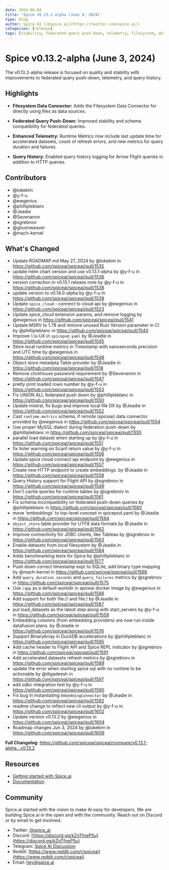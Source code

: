 ```yaml
---
date: 2024-06-04
title: 'Spice v0.13.2-alpha (June 4, 2024)'
type: blog
author: Spice AI ([@spice_ai](https://twitter.com/spice_ai))
categories: [release]
tags: [stability, federated query push-down, telemetry, filesystem, data connector, query history]
---
```


# Spice v0.13.2-alpha (June 3, 2024)

The v0.13.2-alpha release is focused on quality and stability with improvements to federated query push-down, telemetry, and query history.

## Highlights

- **Filesystem Data Connector:** Adds the Filesystem Data Connector for directly using files as data sources.

- **Federated Query Push-Down:** Improved stability and schema compatibility for federated queries.

- **Enhanced Telemetry:** Runtime Metrics now include last update time for accelerated datasets, count of refresh errors, and new metrics for query duration and failures.

- **Query History:** Enabled query history logging for Arrow Flight queries in addition to HTTP queries.

## Contributors

- @lukekim
- @y-f-u
- @ewgenius
- @phillipleblanc
- @Jeadie
- @Sevenannn
- @sgrebnov
- @gloomweaver
- @mach-kernel

## What's Changed

* Update ROADMAP.md May 27, 2024 by @lukekim in https://github.com/spiceai/spiceai/pull/1535
* update helm chart version and use v0.13.1-alpha by @y-f-u in https://github.com/spiceai/spiceai/pull/1536
* version correction in v0.13.1 release note by @y-f-u in https://github.com/spiceai/spiceai/pull/1538
* update version to v0.14.0-alpha by @y-f-u in https://github.com/spiceai/spiceai/pull/1539
* Update `spice_cloud` - connect to cloud api by @ewgenius in https://github.com/spiceai/spiceai/pull/1523
* Update spice_cloud extension params, and remove logging by @ewgenius in https://github.com/spiceai/spiceai/pull/1541
* Update MSRV to 1.78 and remove unused Rust Version parameter in CI by @phillipleblanc in https://github.com/spiceai/spiceai/pull/1540
* Improve `llm` UX in `spicepod.yaml` by @Jeadie in https://github.com/spiceai/spiceai/pull/1545
* Store local runtime metrics in Timestamp with nanoseconds precision and UTC time by @ewgenius in https://github.com/spiceai/spiceai/pull/1548
* Object store metadata Table provider by @Jeadie in https://github.com/spiceai/spiceai/pull/1518
* Remove clickhouse password requirement by @Sevenannn in https://github.com/spiceai/spiceai/pull/1547
* pretty print loaded rows number by @y-f-u in https://github.com/spiceai/spiceai/pull/1553
* Fix UNION ALL federated push down by @phillipleblanc in https://github.com/spiceai/spiceai/pull/1550
* Update mistral, fix bugs and improve local file DX by @Jeadie in https://github.com/spiceai/spiceai/pull/1552
* Cast `runtime.metrics` schema, if remote (spiceai) data connector provided by @ewgenius in https://github.com/spiceai/spiceai/pull/1554
* Use proper MySQL dialect during federation push-down by @phillipleblanc in https://github.com/spiceai/spiceai/pull/1555
* parallel load dataset when starting up  by @y-f-u in https://github.com/spiceai/spiceai/pull/1551
* fix linter warning on Scanf return value by @y-f-u in https://github.com/spiceai/spiceai/pull/1556
* Update spice cloud connect api endpoint by @ewgenius in https://github.com/spiceai/spiceai/pull/1557
* Create new HTTP endpoint to create embeddings. by @Jeadie in https://github.com/spiceai/spiceai/pull/1558
* Query History support for Flight API by @sgrebnov in https://github.com/spiceai/spiceai/pull/1549
* Don't cache queries for runtime tables by @sgrebnov in https://github.com/spiceai/spiceai/pull/1561
* Fix schema incompatibility on federated push-down queries by @phillipleblanc in https://github.com/spiceai/spiceai/pull/1560
* move 'embeddings' to top-level concept in spicepod.yaml by @Jeadie in https://github.com/spiceai/spiceai/pull/1564
* `object_store` table provider for UTF8 data formats by @Jeadie in https://github.com/spiceai/spiceai/pull/1562
* Improve connectivity for JDBC clients, like Tableau by @sgrebnov in https://github.com/spiceai/spiceai/pull/1563
* Enable datasets from local filesystem by @Jeadie in https://github.com/spiceai/spiceai/pull/1584
* Adds benchmarking tests for Spice by @phillipleblanc in https://github.com/spiceai/spiceai/pull/1577
* Push down correct timestamp expr to SQLite, add binary type mapping by @mach-kernel in https://github.com/spiceai/spiceai/pull/1566
* Add `query_duration_seconds` and `query_failures` metrics by @sgrebnov in https://github.com/spiceai/spiceai/pull/1575
* Use `/app` as a default workdir in spiceai docker image by @ewgenius in https://github.com/spiceai/spiceai/pull/1586
* Add support for both file:// and file:/ by @Jeadie in https://github.com/spiceai/spiceai/pull/1587
* put load_datasets as the latest step along with start_servers by @y-f-u in https://github.com/spiceai/spiceai/pull/1559
* Embedding columns (from embedding providers) are now run inside datafusion plans. by @Jeadie in https://github.com/spiceai/spiceai/pull/1576
* Support BinaryArray in DuckDB accelerations by @phillipleblanc in https://github.com/spiceai/spiceai/pull/1595
* Add cache header to Flight API and Spice REPL indicator by @sgrebnov in https://github.com/spiceai/spiceai/pull/1591
* Add accelerated datasets refresh metrics by @sgrebnov in https://github.com/spiceai/spiceai/pull/1589
* update the error when starting spice sql with no runtime to be actionable by @digadeesh in https://github.com/spiceai/spiceai/pull/1597
* add odbc integration test by @y-f-u in https://github.com/spiceai/spiceai/pull/1590
* Fix bug in instantiating `EmbeddingConnector` by @Jeadie in https://github.com/spiceai/spiceai/pull/1592
* readme change to reflect new cli output by @y-f-u in https://github.com/spiceai/spiceai/pull/1602
* Update version v0.13.2 by @ewgenius in https://github.com/spiceai/spiceai/pull/1604
* Roadmap changes Jun 3, 2024 by @lukekim in https://github.com/spiceai/spiceai/pull/1609

**Full Changelog**: https://github.com/spiceai/spiceai/compare/v0.13.1-alpha...v0.13.2

## Resources

- [Getting started with Spice.ai](https://docs.spiceai.org/getting-started/)
- [Documentation](https://docs.spiceai.org/)

## Community

Spice.ai started with the vision to make AI easy for developers. We are building Spice.ai in the open and with the community. Reach out on Discord or by email to get involved.

- Twitter: [@spice_ai](https://twitter.com/spice_ai)
- Discord: [https://discord.gg/kZnTfneP5u](https://discord.gg/kZnTfneP5u)
- Telegram: [Spice AI Discussion](https://t.me/spiceaichat)
- Reddit: [https://www.reddit.com/r/spiceai](https://www.reddit.com/r/spiceai)
- Email: [hey@spice.ai](mailto:hey@spice.ai)

